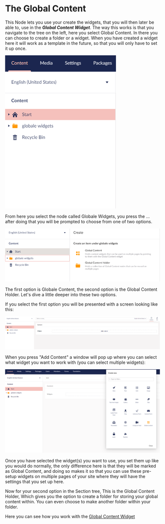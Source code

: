 # The Global Content

This Node lets you use your create the widgets, that you will then later be able to, use in the ***Global Content Widget***. The way this works is that you navigate to the tree on the left, here you select Global Content.
In there you can choose to create a folder or a widget. When you have created a widget here it will work as a template in the future, so that you will only have to set it up once.

![movePage.jpg](images/Globale-Widget.png) 

From here you select the node called Globale Widgets, you press the ... after doing that you will be prompted to choose from one of two options.

![movePage.jpg](images/Globale-options.png)

The first option is Globale Content, the second option is the Global Content Holder.
Let's dive a little deeper into these two options.

If you select the first option you will be presented with a screen looking like this:

![movePage.jpg](images/Globale-Contents.png)

When you press "Add Content"  a window will pop up where you can select what widget you want to work with (you can select multiple widgets):

![movePage.jpg](images/pick-one.png)

Once you have selected the widget(s) you want to use, you set them up like you would do normally, the only difference here is that they will be marked as Global Content, and doing so makes it so that you can use these pre-setup widgets on multiple pages of your site where they will have the settings that you set up here.

Now for your second option in the Section tree, This is the Global Content Holder, Which gives you the option to create a folder for storing your global content within. You can even choose to make another folder within your folder.

Here you can see how you work with the  [Global Content Widget](../../Widgets/index.md#newsletterTheGlobalContentWidget)
